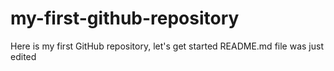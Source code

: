 # my-first-github-repository
Here is my first GitHub repository, let's get started 
README.md file was just edited
